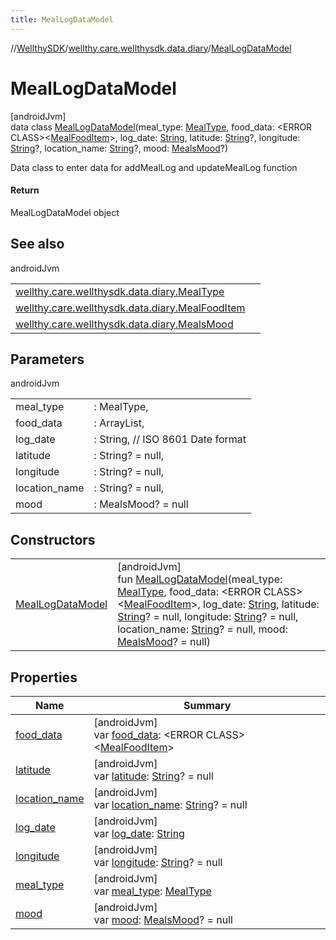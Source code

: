 ```yaml
---
title: MealLogDataModel
---
```

//[WellthySDK](../../../index.html)/[wellthy.care.wellthysdk.data.diary](../index.html)/[MealLogDataModel](index.html)



# MealLogDataModel



[androidJvm]\
data class [MealLogDataModel](index.html)(meal_type: [MealType](../-meal-type/index.html), food_data: &lt;ERROR CLASS&gt;&lt;[MealFoodItem](../-meal-food-item/index.html)&gt;, log_date: [String](https://kotlinlang.org/api/latest/jvm/stdlib/kotlin/-string/index.html), latitude: [String](https://kotlinlang.org/api/latest/jvm/stdlib/kotlin/-string/index.html)?, longitude: [String](https://kotlinlang.org/api/latest/jvm/stdlib/kotlin/-string/index.html)?, location_name: [String](https://kotlinlang.org/api/latest/jvm/stdlib/kotlin/-string/index.html)?, mood: [MealsMood](../-meals-mood/index.html)?)

Data class to enter data for addMealLog and updateMealLog function



#### Return



MealLogDataModel object



## See also


androidJvm

| | |
|---|---|
| [wellthy.care.wellthysdk.data.diary.MealType](../-meal-type/index.html) |  |
| [wellthy.care.wellthysdk.data.diary.MealFoodItem](../-meal-food-item/index.html) |  |
| [wellthy.care.wellthysdk.data.diary.MealsMood](../-meals-mood/index.html) |  |



## Parameters


androidJvm

| | |
|---|---|
| meal_type | : MealType, |
| food_data | : ArrayList<MealFoodItem>, |
| log_date | : String, // ISO 8601 Date format |
| latitude | : String? = null, |
| longitude | : String? = null, |
| location_name | : String? = null, |
| mood | : MealsMood? = null |



## Constructors


| | |
|---|---|
| [MealLogDataModel](-meal-log-data-model.html) | [androidJvm]<br>fun [MealLogDataModel](-meal-log-data-model.html)(meal_type: [MealType](../-meal-type/index.html), food_data: &lt;ERROR CLASS&gt;&lt;[MealFoodItem](../-meal-food-item/index.html)&gt;, log_date: [String](https://kotlinlang.org/api/latest/jvm/stdlib/kotlin/-string/index.html), latitude: [String](https://kotlinlang.org/api/latest/jvm/stdlib/kotlin/-string/index.html)? = null, longitude: [String](https://kotlinlang.org/api/latest/jvm/stdlib/kotlin/-string/index.html)? = null, location_name: [String](https://kotlinlang.org/api/latest/jvm/stdlib/kotlin/-string/index.html)? = null, mood: [MealsMood](../-meals-mood/index.html)? = null) |


## Properties


| Name | Summary |
|---|---|
| [food_data](food_data.html) | [androidJvm]<br>var [food_data](food_data.html): &lt;ERROR CLASS&gt;&lt;[MealFoodItem](../-meal-food-item/index.html)&gt; |
| [latitude](latitude.html) | [androidJvm]<br>var [latitude](latitude.html): [String](https://kotlinlang.org/api/latest/jvm/stdlib/kotlin/-string/index.html)? = null |
| [location_name](location_name.html) | [androidJvm]<br>var [location_name](location_name.html): [String](https://kotlinlang.org/api/latest/jvm/stdlib/kotlin/-string/index.html)? = null |
| [log_date](log_date.html) | [androidJvm]<br>var [log_date](log_date.html): [String](https://kotlinlang.org/api/latest/jvm/stdlib/kotlin/-string/index.html) |
| [longitude](longitude.html) | [androidJvm]<br>var [longitude](longitude.html): [String](https://kotlinlang.org/api/latest/jvm/stdlib/kotlin/-string/index.html)? = null |
| [meal_type](meal_type.html) | [androidJvm]<br>var [meal_type](meal_type.html): [MealType](../-meal-type/index.html) |
| [mood](mood.html) | [androidJvm]<br>var [mood](mood.html): [MealsMood](../-meals-mood/index.html)? = null |

